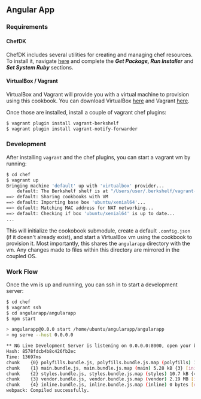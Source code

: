## Angular App

### Requirements

#### ChefDK

ChefDK includes several utilities for creating and managing chef resources.  To install it, navigate [here](https://docs.chef.io/install_dk.html#get-package-run-installer) and complete the ___Get Package, Run Installer___ and ___Set System Ruby___ sections.

#### VirtualBox / Vagrant

VirtualBox and Vagrant will provide you with a virtual machine to provision using this cookbook.  You can download VirtualBox [here](https://www.virtualbox.org/wiki/Downloads) and Vagrant [here](https://www.vagrantup.com/downloads.html).

Once those are installed, install a couple of vagrant chef plugins:

```bash
$ vagrant plugin install vagrant-berkshelf
$ vagrant plugin install vagrant-notify-forwarder
```

### Development

After installing `vagrant` and the chef plugins, you can start a vagrant vm by running:

```bash
$ cd chef
$ vagrant up
Bringing machine 'default' up with 'virtualbox' provider...
    default: The Berkshelf shelf is at "/Users/user/.berkshelf/vagrant-berkshelf/shelves/berkshelf20160506-3919-1cap0ms-default"
==> default: Sharing cookbooks with VM
==> default: Importing base box 'ubuntu/xenial64'...
==> default: Matching MAC address for NAT networking...
==> default: Checking if box 'ubuntu/xenial64' is up to date...
...
```

This will initialize the cookobook submodule, create a default `.config.json` (if it doesn't already exist), and start a VirtualBox vm using the cookbook to provision it.  Most importantly, this shares the `angularapp` directory with the vm.  Any changes made to files within this directory are mirrored in the coupled OS.

### Work Flow

Once the vm is up and running, you can ssh in to start a development server:

```bash
$ cd chef
$ vagrant ssh
$ cd angularapp/angularapp
$ npm start

> angularapp@0.0.0 start /home/ubuntu/angularapp/angularapp
> ng serve --host 0.0.0.0

** NG Live Development Server is listening on 0.0.0.0:8000, open your browser on http://localhost:8000 **
Hash: 8578fdcb4b8c426fb2ec
Time: 13697ms
chunk    {0} polyfills.bundle.js, polyfills.bundle.js.map (polyfills) 177 kB {4} [initial] [rendered]
chunk    {1} main.bundle.js, main.bundle.js.map (main) 5.28 kB {3} [initial] [rendered]
chunk    {2} styles.bundle.js, styles.bundle.js.map (styles) 10.7 kB {4} [initial] [rendered]
chunk    {3} vendor.bundle.js, vendor.bundle.js.map (vendor) 2.19 MB [initial] [rendered]
chunk    {4} inline.bundle.js, inline.bundle.js.map (inline) 0 bytes [entry] [rendered]
webpack: Compiled successfully.
```
